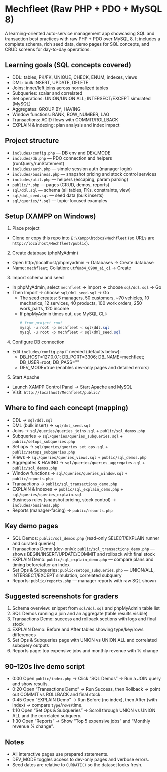 # Mechfleet (Raw PHP + PDO + MySQL 8)

A learning-oriented auto-service management app showcasing SQL and transaction best practices with raw PHP + PDO over MySQL 8. It includes a complete schema, rich seed data, demo pages for SQL concepts, and CRUD screens for day-to-day operations.

## Learning goals (SQL concepts covered)
- DDL: tables, PK/FK, UNIQUE, CHECK, ENUM, indexes, views
- DML: bulk INSERT, UPDATE, DELETE
- Joins: inner/left joins across normalized tables
- Subqueries: scalar and correlated
- Set operations: UNION/UNION ALL; INTERSECT/EXCEPT simulated (MySQL)
- Aggregates: GROUP BY, HAVING
- Window functions: RANK, ROW_NUMBER, LAG
- Transactions: ACID flows with COMMIT/ROLLBACK
- EXPLAIN & indexing: plan analysis and index impact

## Project structure
- `includes/config.php` — DB env and DEV_MODE
- `includes/db.php` — PDO connection and helpers (runQuery/runStatement)
- `includes/auth.php` — simple session auth (manager login)
- `includes/business.php` — snapshot pricing and stock control services
- `includes/util.php` — helpers (escaping, param parsing)
- `public/*.php` — pages (CRUD, demos, reports)
- `sql/ddl.sql` — schema (all tables, FKs, constraints, view)
- `sql/dml_seed.sql` — seed data (bulk inserts)
- `sql/queries/*.sql` — topic-focused examples

## Setup (XAMPP on Windows)
1) Place project
- Clone or copy this repo into `E:\Xampp\htdocs\Mechfleet` (so URLs are `http://localhost/Mechfleet/public`).

2) Create database (phpMyAdmin)
- Open http://localhost/phpmyadmin → Databases → Create database
- Name: `mechfleet`; Collation: `utf8mb4_0900_ai_ci` → Create

3) Import schema and seed
- In phpMyAdmin, select `mechfleet` → Import → choose `sql/ddl.sql` → Go
- Then Import → choose `sql/dml_seed.sql` → Go
  - The seed creates: 5 managers, 50 customers, ~70 vehicles, 10 mechanics, 12 services, 40 products, 100 work orders, 250 work_parts, 120 income
  - If phpMyAdmin times out, use MySQL CLI:
    ```powershell
    # from project root
    mysql -u root -p mechfleet < sql\ddl.sql
    mysql -u root -p mechfleet < sql\dml_seed.sql
    ```

4) Configure DB connection
- Edit `includes/config.php` if needed (defaults below):
  - DB_HOST=127.0.0.1; DB_PORT=3306; DB_NAME=mechfleet; DB_USER=root; DB_PASS=""
  - DEV_MODE=true (enables dev-only pages and detailed errors)

5) Start Apache
- Launch XAMPP Control Panel → Start Apache and MySQL
- Visit: `http://localhost/Mechfleet/public/`

## Where to find each concept (mapping)
- DDL → `sql/ddl.sql`
- DML (bulk insert) → `sql/dml_seed.sql`
- Joins → `sql/queries/queries_joins.sql` + `public/sql_demos.php`
- Subqueries → `sql/queries/queries_subqueries.sql` + `public/setops_subqueries.php`
- Set ops → `sql/queries/queries_set_ops.sql` + `public/setops_subqueries.php`
- Views → `sql/queries/queries_views.sql` + `public/sql_demos.php`
- Aggregates & HAVING → `sql/queries/queries_aggregates.sql` + `public/sql_demos.php`
- Window functions → `sql/queries/queries_window.sql` + `public/reports.php`
- Transactions → `public/sql_transactions_demo.php`
- EXPLAIN & Indexes → `public/sql_explain_demo.php` + `sql/queries/queries_explain.sql`
- Business rules (snapshot pricing, stock control) → `includes/business.php`
- Reports (manager-facing) → `public/reports.php`

## Key demo pages
- SQL Demos: `public/sql_demos.php` (read-only SELECT/EXPLAIN runner and curated queries)
- Transactions Demo (dev-only): `public/sql_transactions_demo.php` — shows BEGIN/INSERT/UPDATE/COMMIT and rollback with final stock
- EXPLAIN Demo: `public/sql_explain_demo.php` — compare plans and timing before/after an index
- Set Ops & Subqueries: `public/setops_subqueries.php` — UNION/ALL, INTERSECT/EXCEPT simulation, correlated subquery
- Reports: `public/reports.php` — manager reports with raw SQL shown

## Suggested screenshots for graders
1) Schema overview: snippet from `sql/ddl.sql` and phpMyAdmin table list
2) SQL Demos running a join and an aggregate (table results visible)
3) Transactions Demo: success and rollback sections with logs and final stock
4) EXPLAIN Demo: Before and After tables showing type/key/rows differences
5) Set Ops & Subqueries page with UNION vs UNION ALL and correlated subquery outputs
6) Reports page: top expensive jobs and monthly revenue with % change

## 90–120s live demo script
- 0:00 Open `public/index.php` → Click “SQL Demos” → Run a JOIN query and show results.
- 0:20 Open “Transactions Demo” → Run Success, then Rollback → point out COMMIT vs ROLLBACK and final stock.
- 0:45 Open “EXPLAIN Demo” → Run Before (no index), then After (with index) → compare `type`/`rows`/time.
- 1:10 Open “Set Ops & Subqueries” → Scroll through UNION vs UNION ALL and the correlated subquery.
- 1:30 Open “Reports” → Show “Top 5 expensive jobs” and “Monthly revenue % change”.

## Notes
- All interactive pages use prepared statements.
- DEV_MODE toggles access to dev-only pages and verbose errors.
- Seed dates are relative to `CURDATE()` so the dataset looks fresh.
